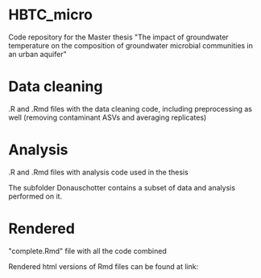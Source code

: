 # HBTC_micro
Code repository for the Master thesis "The impact of groundwater temperature on the composition of groundwater microbial communities in an urban aquifer"

# Data cleaning
.R and .Rmd files with the data cleaning code, including preprocessing as well (removing contaminant ASVs and averaging replicates)

# Analysis
.R and .Rmd files with analysis code used in the thesis 

The subfolder Donauschotter contains a subset of data and analysis performed on it.



# Rendered
"complete.Rmd" file with all the code combined


Rendered html versions of Rmd files can be found at link:

